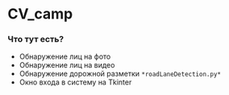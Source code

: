 # CV_camp
### Что тут есть?
* Обнаружение лиц на фото 
* Обнаружение лиц на видео
* Обнаружение дорожной разметки `*roadLaneDetection.py*`  
* Окно входа в систему на Tkinter
